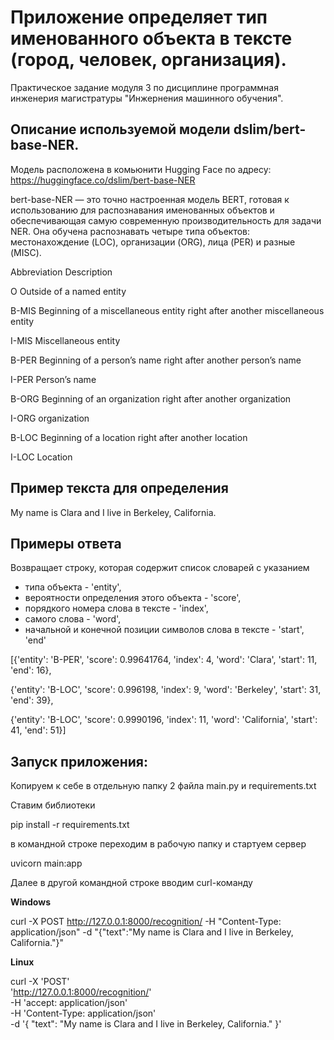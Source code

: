 # Приложение определяет тип именованного объекта в тексте (город, человек, организация).

Практическое задание модуля 3 по дисциплине программная инженерия магистратуры "Инжернения машинного обучения".

## Описание используемой модели dslim/bert-base-NER.

Модель расположена в комьюнити Hugging Face по адресу:
https://huggingface.co/dslim/bert-base-NER

bert-base-NER — это точно настроенная модель BERT, готовая к использованию для распознавания именованных объектов и обеспечивающая самую современную производительность для задачи NER. Она обучена распознавать четыре типа объектов: местонахождение (LOC), организации (ORG), лица (PER) и разные (MISC).

Abbreviation	Description

O	    		Outside of a named entity

B-MIS			Beginning of a miscellaneous entity right after another miscellaneous entity

I-MIS			Miscellaneous entity

B-PER			Beginning of a person’s name right after another person’s name

I-PER			Person’s name

B-ORG			Beginning of an organization right after another organization

I-ORG			organization

B-LOC			Beginning of a location right after another location

I-LOC			Location


## Пример текста для определения

My name is Clara and I live in Berkeley, California.

## Примеры ответа

Возвращает строку, которая содержит список словарей с указанием 
- типа объекта - 'entity', 
- вероятности определения этого объекта - 'score', 
- порядкого номера слова в тексте - 'index',
- самого слова - 'word',
- начальной и конечной позиции символов слова в тексте - 'start', 'end'

[{'entity': 'B-PER', 'score': 0.99641764, 'index': 4, 'word': 'Clara', 'start': 11, 'end': 16}, 

{'entity': 'B-LOC', 'score': 0.996198, 'index': 9, 'word': 'Berkeley', 'start': 31, 'end': 39}, 

{'entity': 'B-LOC', 'score': 0.9990196, 'index': 11, 'word': 'California', 'start': 41, 'end': 51}]


## Запуск приложения:

Копируем к себе в отдельную папку 2 файла main.py и requirements.txt

Ставим библиотеки 

pip install -r requirements.txt

в командной строке переходим в рабочую папку и стартуем сервер 
   
uvicorn main:app 

Далее в другой командной строке вводим curl-команду


**Windows**

curl -X POST  http://127.0.0.1:8000/recognition/ -H "Content-Type: application/json" -d "{\"text\":\"My name is Clara and I live in Berkeley, California.\"}"

**Linux**

curl -X 'POST' \
  'http://127.0.0.1:8000/recognition/' \
  -H 'accept: application/json' \
  -H 'Content-Type: application/json' \
  -d '{
  "text": "My name is Clara and I live in Berkeley, California."
}'
